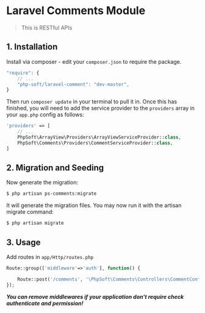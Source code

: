 # Laravel Comments Module

> This is RESTful APIs

## 1. Installation

Install via composer - edit your `composer.json` to require the package.

```js
"require": {
    // ...
    "php-soft/laravel-comment": "dev-master",
}
```

Then run `composer update` in your terminal to pull it in.
Once this has finished, you will need to add the service provider to the `providers` array in your `app.php` config as follows:

```php
'providers' => [
    // ...
    PhpSoft\ArrayView\Providers\ArrayViewServiceProvider::class,
    PhpSoft\Comments\Providers\CommentServiceProvider::class,
]
```

## 2. Migration and Seeding

Now generate the migration:

```sh
$ php artisan ps-comments:migrate
```

It will generate the migration files. You may now run it with the artisan migrate command:

```sh
$ php artisan migrate
```



## 3. Usage

Add routes in `app/Http/routes.php`

```php
Route::group(['middleware'=>'auth'], function() {

    Route::post('/comments', '\PhpSoft\Comments\Controllers\CommentController@store');
});
```

***You can remove middlewares if your application don't require check authenticate and permission!***